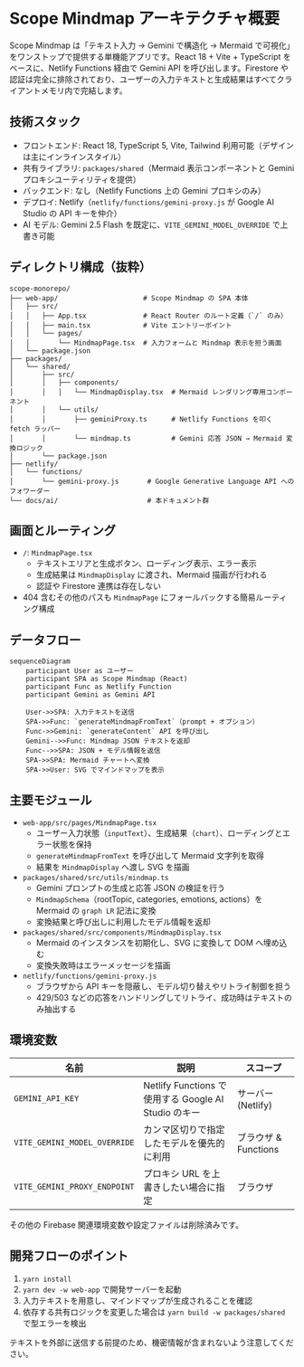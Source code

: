 # Scope Mindmap アーキテクチャ概要

Scope Mindmap は「テキスト入力 → Gemini で構造化 → Mermaid で可視化」をワンストップで提供する単機能アプリです。React 18 + Vite + TypeScript をベースに、Netlify Functions 経由で Gemini API を呼び出します。Firestore や認証は完全に排除されており、ユーザーの入力テキストと生成結果はすべてクライアントメモリ内で完結します。

## 技術スタック

- フロントエンド: React 18, TypeScript 5, Vite, Tailwind 利用可能（デザインは主にインラインスタイル）
- 共有ライブラリ: `packages/shared`（Mermaid 表示コンポーネントと Gemini プロキシユーティリティを提供）
- バックエンド: なし（Netlify Functions 上の Gemini プロキシのみ）
- デプロイ: Netlify（`netlify/functions/gemini-proxy.js` が Google AI Studio の API キーを仲介）
- AI モデル: Gemini 2.5 Flash を既定に、`VITE_GEMINI_MODEL_OVERRIDE` で上書き可能

## ディレクトリ構成（抜粋）

```
scope-monorepo/
├── web-app/                     # Scope Mindmap の SPA 本体
│   ├── src/
│   │   ├── App.tsx              # React Router のルート定義（`/` のみ）
│   │   ├── main.tsx             # Vite エントリーポイント
│   │   └── pages/
│   │       └── MindmapPage.tsx  # 入力フォームと Mindmap 表示を担う画面
│   └── package.json
├── packages/
│   └── shared/
│       ├── src/
│       │   ├── components/
│       │   │   └── MindmapDisplay.tsx  # Mermaid レンダリング専用コンポーネント
│       │   └── utils/
│       │       ├── geminiProxy.ts      # Netlify Functions を叩く fetch ラッパー
│       │       └── mindmap.ts          # Gemini 応答 JSON → Mermaid 変換ロジック
│       └── package.json
├── netlify/
│   └── functions/
│       └── gemini-proxy.js       # Google Generative Language API へのフォワーダー
└── docs/ai/                      # 本ドキュメント群
```

## 画面とルーティング

- `/`: `MindmapPage.tsx`
  - テキストエリアと生成ボタン、ローディング表示、エラー表示
  - 生成結果は `MindmapDisplay` に渡され、Mermaid 描画が行われる
  - 認証や Firestore 連携は存在しない
- 404 含むその他のパスも `MindmapPage` にフォールバックする簡易ルーティング構成

## データフロー

```mermaid
sequenceDiagram
    participant User as ユーザー
    participant SPA as Scope Mindmap (React)
    participant Func as Netlify Function
    participant Gemini as Gemini API

    User->>SPA: 入力テキストを送信
    SPA->>Func: `generateMindmapFromText`（prompt + オプション）
    Func->>Gemini: `generateContent` API を呼び出し
    Gemini-->>Func: Mindmap JSON テキストを返却
    Func-->>SPA: JSON + モデル情報を返信
    SPA->>SPA: Mermaid チャートへ変換
    SPA->>User: SVG でマインドマップを表示
```

## 主要モジュール

- `web-app/src/pages/MindmapPage.tsx`
  - ユーザー入力状態（`inputText`）、生成結果（`chart`）、ローディングとエラー状態を保持
  - `generateMindmapFromText` を呼び出して Mermaid 文字列を取得
  - 結果を `MindmapDisplay` へ渡し SVG を描画
- `packages/shared/src/utils/mindmap.ts`
  - Gemini プロンプトの生成と応答 JSON の検証を行う
  - `MindmapSchema`（rootTopic, categories, emotions, actions）を Mermaid の `graph LR` 記法に変換
  - 変換結果と呼び出しに利用したモデル情報を返却
- `packages/shared/src/components/MindmapDisplay.tsx`
  - Mermaid のインスタンスを初期化し、SVG に変換して DOM へ埋め込む
  - 変換失敗時はエラーメッセージを描画
- `netlify/functions/gemini-proxy.js`
  - ブラウザから API キーを隠蔽し、モデル切り替えやリトライ制御を担う
  - 429/503 などの応答をハンドリングしてリトライ、成功時はテキストのみ抽出する

## 環境変数

| 名前 | 説明 | スコープ |
| --- | --- | --- |
| `GEMINI_API_KEY` | Netlify Functions で使用する Google AI Studio のキー | サーバー (Netlify) |
| `VITE_GEMINI_MODEL_OVERRIDE` | カンマ区切りで指定したモデルを優先的に利用 | ブラウザ & Functions |
| `VITE_GEMINI_PROXY_ENDPOINT` | プロキシ URL を上書きしたい場合に指定 | ブラウザ |

その他の Firebase 関連環境変数や設定ファイルは削除済みです。

## 開発フローのポイント

1. `yarn install`
2. `yarn dev -w web-app` で開発サーバーを起動
3. 入力テキストを用意し、マインドマップが生成されることを確認
4. 依存する共有ロジックを変更した場合は `yarn build -w packages/shared` で型エラーを検出

テキストを外部に送信する前提のため、機密情報が含まれないよう注意してください。
